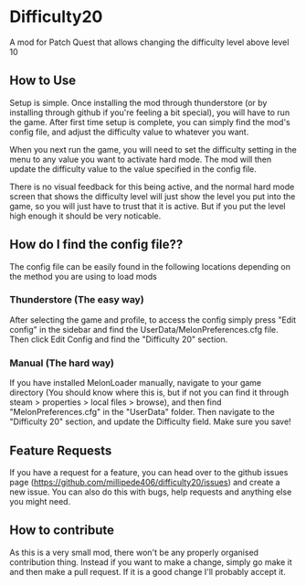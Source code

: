 # Difficulty20
 A mod for Patch Quest that allows changing the difficulty level above level 10

 ## How to Use
 Setup is simple. Once installing the mod through thunderstore (or by installing through github if you're feeling a bit special), you will have to run the game. After first time setup is complete, you can simply find the mod's config file, and adjust the difficulty value to whatever you want.
  
 When you next run the game, you will need to set the difficulty setting in the menu to any value you want to activate hard mode. The mod will then update the difficulty value to the value specified in the config file.
  
 There is no visual feedback for this being active, and the normal hard mode screen that shows the difficulty level will just show the level you put into the game, so you will just have to trust that it is active. But if you put the level high enough it should be very noticable.
  
 ## How do I find the config file??
 The config file can be easily found in the following locations depending on the method you are using to load mods

 ### Thunderstore (The easy way)
 After selecting the game and profile, to access the config simply press "Edit config" in the sidebar and find the UserData/MelonPreferences.cfg file. Then click Edit Config and find the "Difficulty 20" section.

 ### Manual (The hard way)
 If you have installed MelonLoader manually, navigate to your game directory (You should know where this is, but if not you can find it through steam > properties > local files > browse), and then find "MelonPreferences.cfg" in the "UserData" folder. Then navigate to the "Difficulty 20" section, and update the Difficulty field. Make sure you save!

 ## Feature Requests
 If you have a request for a feature, you can head over to the github issues page (https://github.com/millipede406/difficulty20/issues) and create a new issue. You can also do this with bugs, help requests and anything else you might need.

 ## How to contribute
 As this is a very small mod, there won't be any properly organised contribution thing. Instead if you want to make a change, simply go make it and then make a pull request. If it is a good change I'll probably accept it.
